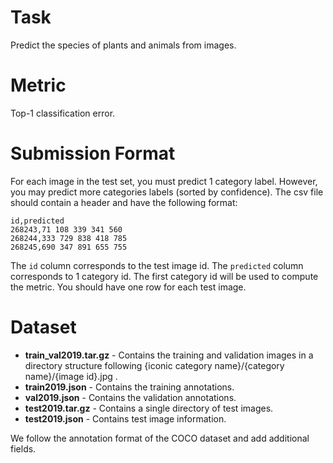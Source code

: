 # Task

Predict the species of plants and animals from images.

# Metric

Top-1 classification error. 

# Submission Format

For each image in the test set, you must predict 1 category label. However, you may predict more categories labels (sorted by confidence). The csv file should contain a header and have the following format:

```
id,predicted
268243,71 108 339 341 560
268244,333 729 838 418 785
268245,690 347 891 655 755
```

The `id` column corresponds to the test image id. The `predicted` column corresponds to 1 category id. The first category id will be used to compute the metric. You should have one row for each test image.

# Dataset

- **train_val2019.tar.gz** - Contains the training and validation images in a directory structure following {iconic category name}/{category name}/{image id}.jpg .
- **train2019.json** - Contains the training annotations.
- **val2019.json** - Contains the validation annotations.
- **test2019.tar.gz** - Contains a single directory of test images.
- **test2019.json** - Contains test image information.


We follow the annotation format of the COCO dataset and add additional fields.
